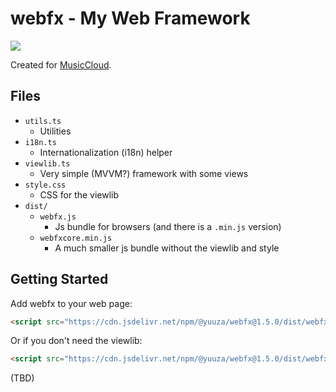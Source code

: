 # webfx - My Web Framework

[![](https://data.jsdelivr.com/v1/package/npm/@yuuza/webfx/badge?style=rounded)](https://www.jsdelivr.com/package/npm/@yuuza/webfx)

Created for [MusicCloud](https://github.com/lideming/MusicCloud).

## Files

* `utils.ts`
  + Utilities
* `i18n.ts`
  + Internationalization (i18n) helper
* `viewlib.ts`
  + Very simple (MVVM?) framework with some views
* `style.css`
  + CSS for the viewlib
* `dist/`
  * `webfx.js`
    + Js bundle for browsers (and there is a `.min.js` version)
  * `webfxcore.min.js`
    + A much smaller js bundle without the viewlib and style

## Getting Started

Add webfx to your web page:

```html
<script src="https://cdn.jsdelivr.net/npm/@yuuza/webfx@1.5.0/dist/webfx.min.js"></script>
```

Or if you don't need the viewlib:

```html
<script src="https://cdn.jsdelivr.net/npm/@yuuza/webfx@1.5.0/dist/webfxcore.min.js"></script>
```

(TBD)
